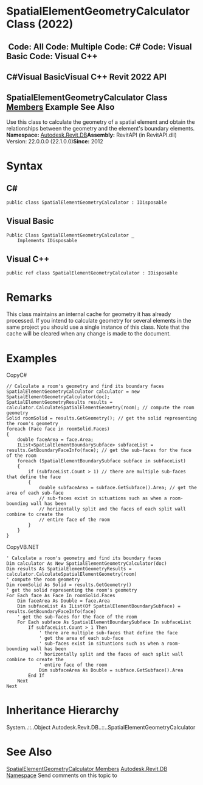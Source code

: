 # SpatialElementGeometryCalculator Class (2022)

﻿
 Code: All Code: Multiple Code: C# Code: Visual Basic Code: Visual C++   
---  
C#Visual BasicVisual C++
Revit 2022 API  
---  
SpatialElementGeometryCalculator Class  
[Members](2d692135-d5a7-0672-5f88-b93196aa42a5.md "SpatialElementGeometryCalculator Members") Example See Also  
---  
Use this class to calculate the geometry of a spatial element and obtain the relationships between the geometry and the element's boundary elements. 
**Namespace:** [Autodesk.Revit.DB](87546ba7-461b-c646-cbb1-2cb8f5bff8b2.md "Autodesk.Revit.DB Namespace")**Assembly:** RevitAPI (in RevitAPI.dll) Version: 22.0.0.0 (22.1.0.0)**Since:** 2012 
# Syntax
C#  
---  
```text
public class SpatialElementGeometryCalculator : IDisposable
```
  
Visual Basic  
---  
```text
Public Class SpatialElementGeometryCalculator _
	Implements IDisposable
```
  
Visual C++  
---  
```text
public ref class SpatialElementGeometryCalculator : IDisposable
```
  
# Remarks
This class maintains an internal cache for geometry it has already processed. If you intend to calculate geometry for several elements in the same project you should use a single instance of this class. Note that the cache will be cleared when any change is made to the document. 
# Examples
CopyC#
```text
// Calculate a room's geometry and find its boundary faces
SpatialElementGeometryCalculator calculator = new SpatialElementGeometryCalculator(doc);
SpatialElementGeometryResults results = calculator.CalculateSpatialElementGeometry(room); // compute the room geometry 
Solid roomSolid = results.GetGeometry(); // get the solid representing the room's geometry
foreach (Face face in roomSolid.Faces)
{
    double faceArea = face.Area;
    IList<SpatialElementBoundarySubface> subfaceList = results.GetBoundaryFaceInfo(face); // get the sub-faces for the face of the room
    foreach (SpatialElementBoundarySubface subface in subfaceList)
    {
        if (subfaceList.Count > 1) // there are multiple sub-faces that define the face
        {
            double subfaceArea = subface.GetSubface().Area; // get the area of each sub-face
            // sub-faces exist in situations such as when a room-bounding wall has been
            // horizontally split and the faces of each split wall combine to create the 
            // entire face of the room
        }
    }
}
```

CopyVB.NET
```text
' Calculate a room's geometry and find its boundary faces
Dim calculator As New SpatialElementGeometryCalculator(doc)
Dim results As SpatialElementGeometryResults = calculator.CalculateSpatialElementGeometry(room)
' compute the room geometry 
Dim roomSolid As Solid = results.GetGeometry()
' get the solid representing the room's geometry
For Each face As Face In roomSolid.Faces
    Dim faceArea As Double = face.Area
    Dim subfaceList As IList(Of SpatialElementBoundarySubface) = results.GetBoundaryFaceInfo(face)
    ' get the sub-faces for the face of the room
    For Each subface As SpatialElementBoundarySubface In subfaceList
        If subfaceList.Count > 1 Then
            ' there are multiple sub-faces that define the face
            ' get the area of each sub-face
            ' sub-faces exist in situations such as when a room-bounding wall has been
            ' horizontally split and the faces of each split wall combine to create the 
            ' entire face of the room
            Dim subfaceArea As Double = subface.GetSubface().Area
        End If
    Next
Next
```

# Inheritance Hierarchy
System..::..Object Autodesk.Revit.DB..::..SpatialElementGeometryCalculator
# See Also
[SpatialElementGeometryCalculator Members](2d692135-d5a7-0672-5f88-b93196aa42a5.md "SpatialElementGeometryCalculator Members")
[Autodesk.Revit.DB Namespace](87546ba7-461b-c646-cbb1-2cb8f5bff8b2.md "Autodesk.Revit.DB Namespace")
Send comments on this topic to 